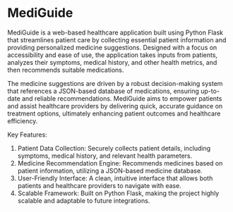 # MediGuide
 MediGuide is a web-based healthcare application built using Python Flask that streamlines patient care by collecting essential patient information and providing personalized medicine suggestions. Designed with a focus on accessibility and ease of use, the application takes inputs from patients, analyzes their symptoms, medical history, and other health metrics, and then recommends suitable medications.

The medicine suggestions are driven by a robust decision-making system that references a JSON-based database of medications, ensuring up-to-date and reliable recommendations. MediGuide aims to empower patients and assist healthcare providers by delivering quick, accurate guidance on treatment options, ultimately enhancing patient outcomes and healthcare efficiency.

Key Features:

1. Patient Data Collection: Securely collects patient details, including symptoms, medical history, and relevant health parameters.
2. Medicine Recommendation Engine: Recommends medicines based on patient information, utilizing a JSON-based medicine database.
3. User-Friendly Interface: A clean, intuitive interface that allows both patients and healthcare providers to navigate with ease.
4. Scalable Framework: Built on Python Flask, making the project highly scalable and adaptable to future integrations.


